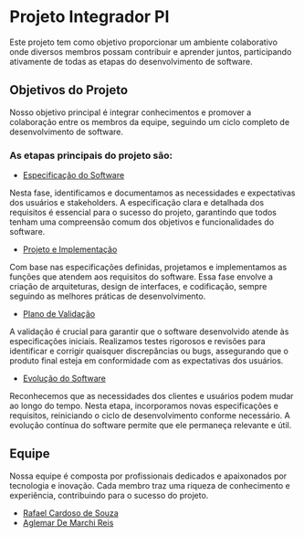 
# Projeto Integrador PI

Este projeto tem como objetivo proporcionar um ambiente colaborativo onde diversos membros possam contribuir e aprender
juntos, participando ativamente de todas as etapas do desenvolvimento de software.

## Objetivos do Projeto

Nosso objetivo principal é integrar conhecimentos e promover a colaboração entre os membros da equipe, seguindo um 
ciclo completo de desenvolvimento de software. 

### As etapas principais do projeto são:

* [Especificação do Software](https://github.com/ReisAglemar/ProjetoIntegrador/tree/main)

Nesta fase, identificamos e documentamos as necessidades e expectativas dos usuários e stakeholders. A especificação 
clara e detalhada dos requisitos é essencial para o sucesso do projeto, garantindo que todos tenham uma compreensão 
comum dos objetivos e funcionalidades do software.

* [Projeto e Implementação](https://github.com/ReisAglemar/ProjetoIntegrador/tree/main)

Com base nas especificações definidas, projetamos e implementamos as funções que atendem aos requisitos do software. 
Essa fase envolve a criação de arquiteturas, design de interfaces, e codificação, sempre seguindo as melhores práticas 
de desenvolvimento.

* [Plano de Validação](https://github.com/ReisAglemar/ProjetoIntegrador/tree/main)

A validação é crucial para garantir que o software desenvolvido atende às especificações iniciais. Realizamos testes 
rigorosos e revisões para identificar e corrigir quaisquer discrepâncias ou bugs, assegurando que o produto final 
esteja em conformidade com as expectativas dos usuários.

* [Evolução do Software](https://github.com/ReisAglemar/ProjetoIntegrador/tree/main)

Reconhecemos que as necessidades dos clientes e usuários podem mudar ao longo do tempo. Nesta etapa, incorporamos novas 
especificações e requisitos, reiniciando o ciclo de desenvolvimento conforme necessário. A evolução contínua do 
software permite que ele permaneça relevante e útil.

## Equipe

Nossa equipe é composta por profissionais dedicados e apaixonados por tecnologia e inovação. Cada membro traz uma 
riqueza de conhecimento e experiência, contribuindo para o sucesso do projeto.

* [Rafael Cardoso de Souza](https://github.com/ReisAglemar/ProjetoIntegrador/blob/main/Equipe/RafaelCardoso.md)
* [Aglemar De Marchi Reis](https://github.com/ReisAglemar/ProjetoIntegrador/blob/main/Equipe/AglemarReis.md)

